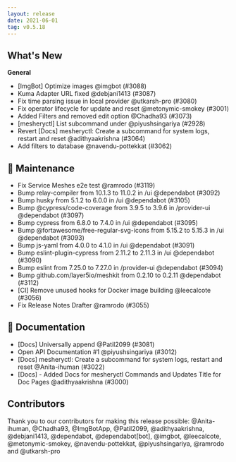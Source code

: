 ```yaml
---
layout: release
date: 2021-06-01
tag: v0.5.18
---
```


## What's New
**General**
- [ImgBot] Optimize images @imgbot (#3088)
- Kuma Adapter URL fixed  @debjani1413 (#3087)
- Fix time parsing issue in local provider @utkarsh-pro (#3080)
- Fix operator lifecycle for update and reset @metonymic-smokey (#3001)
- Added Filters and removed edit option @Chadha93 (#3073)
- [mesheryctl] List subcommand under  @piyushsingariya (#2928)
- Revert [Docs]
mesheryctl:
Create
a
subcommand
for
system
logs,
restart
and
reset @adithyaakrishna (#3064)
- Add filters to database @navendu-pottekkat (#3062)

## 🧰 Maintenance

- Fix Service
Meshes e2e test @ramrodo (#3119)
- Bump relay-compiler from 10.1.3 to 11.0.2 in /ui @dependabot (#3092)
- Bump husky from 5.1.2 to 6.0.0 in /ui @dependabot (#3105)
- Bump @cypress/code-coverage from 3.9.5 to 3.9.6 in /provider-ui @dependabot (#3097)
- Bump cypress from 6.8.0 to 7.4.0 in /ui @dependabot (#3095)
- Bump @fortawesome/free-regular-svg-icons from 5.15.2 to 5.15.3 in /ui @dependabot (#3093)
- Bump js-yaml from 4.0.0 to 4.1.0 in /ui @dependabot (#3091)
- Bump eslint-plugin-cypress from 2.11.2 to 2.11.3 in /ui @dependabot (#3090)
- Bump eslint from 7.25.0 to 7.27.0 in /provider-ui @dependabot (#3094)
- Bump github.com/layer5io/meshkit from 0.2.10 to 0.2.11 @dependabot (#3112)
- [CI] Remove unused hooks for Docker image building @leecalcote (#3056)
- Fix Release Notes Drafter @ramrodo (#3055)

## 📖 Documentation

- [Docs] Universally append @Patil2099 (#3081)
- Open API Documentation #1 @piyushsingariya (#3012)
- [Docs] mesheryctl: Create a subcommand for system logs, restart and reset @Anita-ihuman (#3022)
- [Docs] - Added Docs for mesheryctl Commands and Updates Title for Doc Pages @adithyaakrishna (#3000)

## Contributors

Thank you to our contributors for making this release possible:
@Anita-ihuman, @Chadha93, @ImgBotApp, @Patil2099, @adithyaakrishna, @debjani1413, @dependabot, @dependabot[bot], @imgbot, @leecalcote, @metonymic-smokey, @navendu-pottekkat, @piyushsingariya, @ramrodo and @utkarsh-pro
 
